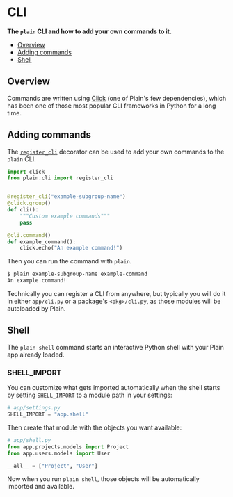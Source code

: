 # CLI

**The `plain` CLI and how to add your own commands to it.**

- [Overview](#overview)
- [Adding commands](#adding-commands)
- [Shell](#shell)

## Overview

Commands are written using [Click](https://click.palletsprojects.com/en/8.1.x/)
(one of Plain's few dependencies),
which has been one of those most popular CLI frameworks in Python for a long time.

## Adding commands

The [`register_cli`](./registry.py#register_cli) decorator can be used to add your own commands to the `plain` CLI.

```python
import click
from plain.cli import register_cli


@register_cli("example-subgroup-name")
@click.group()
def cli():
    """Custom example commands"""
    pass

@cli.command()
def example_command():
    click.echo("An example command!")
```

Then you can run the command with `plain`.

```bash
$ plain example-subgroup-name example-command
An example command!
```

Technically you can register a CLI from anywhere, but typically you will do it in either `app/cli.py` or a package's `<pkg>/cli.py`, as those modules will be autoloaded by Plain.

## Shell

The `plain shell` command starts an interactive Python shell with your Plain app already loaded.

### SHELL_IMPORT

You can customize what gets imported automatically when the shell starts by setting `SHELL_IMPORT` to a module path in your settings:

```python
# app/settings.py
SHELL_IMPORT = "app.shell"
```

Then create that module with the objects you want available:

```python
# app/shell.py
from app.projects.models import Project
from app.users.models import User

__all__ = ["Project", "User"]
```

Now when you run `plain shell`, those objects will be automatically imported and available.
